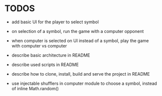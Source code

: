 # TODOS

- add basic UI for the player to select symbol

- on selection of a symbol, run the game with a computer opponent

- when computer is selected on UI instead of a symbol, play the game with computer vs computer

- describe basic architecture in README

- describe used scripts in README

- describe how to clone, install, build and serve the project in README

- use injectable shufflers in computer module to choose a symbol, instead of inline Math.random()
